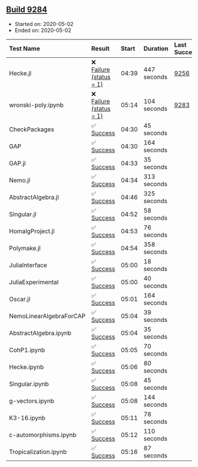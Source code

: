 ## [Build 9284](https://oscarci.mathematik.uni-kl.de/job/oscar/9284/)

* Started on: 2020-05-02
* Ended on: 2020-05-02

| Test Name    | Result | Start | Duration | Last Success | First Failure |
|:-------------|:-------|:------|:---------|:-------------|:--------------|
| Hecke.jl | ❌ [Failure (status = 1)](https://oscarci.mathematik.uni-kl.de/job/oscar/9284/artifact/logs/build-9284/Hecke.jl.log) | 04:39 | 447 seconds | [9256](https://oscarci.mathematik.uni-kl.de/job/oscar/9256/) | [9257](https://oscarci.mathematik.uni-kl.de/job/oscar/9257/) |
| wronski-poly.ipynb | ❌ [Failure (status = 1)](https://oscarci.mathematik.uni-kl.de/job/oscar/9284/artifact/logs/build-9284/wronski-poly.ipynb.log) | 05:14 | 104 seconds | [9283](https://oscarci.mathematik.uni-kl.de/job/oscar/9283/) | [9284](https://oscarci.mathematik.uni-kl.de/job/oscar/9284/) |
| CheckPackages | ✅ [Success](https://oscarci.mathematik.uni-kl.de/job/oscar/9284/artifact/logs/build-9284/CheckPackages.log) | 04:30 | 45 seconds |  |  |
| GAP | ✅ [Success](https://oscarci.mathematik.uni-kl.de/job/oscar/9284/artifact/logs/build-9284/GAP.log) | 04:30 | 164 seconds |  |  |
| GAP.jl | ✅ [Success](https://oscarci.mathematik.uni-kl.de/job/oscar/9284/artifact/logs/build-9284/GAP.jl.log) | 04:33 | 35 seconds |  |  |
| Nemo.jl | ✅ [Success](https://oscarci.mathematik.uni-kl.de/job/oscar/9284/artifact/logs/build-9284/Nemo.jl.log) | 04:34 | 313 seconds |  |  |
| AbstractAlgebra.jl | ✅ [Success](https://oscarci.mathematik.uni-kl.de/job/oscar/9284/artifact/logs/build-9284/AbstractAlgebra.jl.log) | 04:46 | 325 seconds |  |  |
| Singular.jl | ✅ [Success](https://oscarci.mathematik.uni-kl.de/job/oscar/9284/artifact/logs/build-9284/Singular.jl.log) | 04:52 | 58 seconds |  |  |
| HomalgProject.jl | ✅ [Success](https://oscarci.mathematik.uni-kl.de/job/oscar/9284/artifact/logs/build-9284/HomalgProject.jl.log) | 04:53 | 76 seconds |  |  |
| Polymake.jl | ✅ [Success](https://oscarci.mathematik.uni-kl.de/job/oscar/9284/artifact/logs/build-9284/Polymake.jl.log) | 04:54 | 358 seconds |  |  |
| JuliaInterface | ✅ [Success](https://oscarci.mathematik.uni-kl.de/job/oscar/9284/artifact/logs/build-9284/JuliaInterface.log) | 05:00 | 18 seconds |  |  |
| JuliaExperimental | ✅ [Success](https://oscarci.mathematik.uni-kl.de/job/oscar/9284/artifact/logs/build-9284/JuliaExperimental.log) | 05:00 | 40 seconds |  |  |
| Oscar.jl | ✅ [Success](https://oscarci.mathematik.uni-kl.de/job/oscar/9284/artifact/logs/build-9284/Oscar.jl.log) | 05:01 | 164 seconds |  |  |
| NemoLinearAlgebraForCAP | ✅ [Success](https://oscarci.mathematik.uni-kl.de/job/oscar/9284/artifact/logs/build-9284/NemoLinearAlgebraForCAP.log) | 05:04 | 39 seconds |  |  |
| AbstractAlgebra.ipynb | ✅ [Success](https://oscarci.mathematik.uni-kl.de/job/oscar/9284/artifact/logs/build-9284/AbstractAlgebra.ipynb.log) | 05:04 | 35 seconds |  |  |
| CohP1.ipynb | ✅ [Success](https://oscarci.mathematik.uni-kl.de/job/oscar/9284/artifact/logs/build-9284/CohP1.ipynb.log) | 05:05 | 70 seconds |  |  |
| Hecke.ipynb | ✅ [Success](https://oscarci.mathematik.uni-kl.de/job/oscar/9284/artifact/logs/build-9284/Hecke.ipynb.log) | 05:06 | 80 seconds |  |  |
| Singular.ipynb | ✅ [Success](https://oscarci.mathematik.uni-kl.de/job/oscar/9284/artifact/logs/build-9284/Singular.ipynb.log) | 05:08 | 45 seconds |  |  |
| g-vectors.ipynb | ✅ [Success](https://oscarci.mathematik.uni-kl.de/job/oscar/9284/artifact/logs/build-9284/g-vectors.ipynb.log) | 05:08 | 144 seconds |  |  |
| K3-16.ipynb | ✅ [Success](https://oscarci.mathematik.uni-kl.de/job/oscar/9284/artifact/logs/build-9284/K3-16.ipynb.log) | 05:11 | 78 seconds |  |  |
| c-automorphisms.ipynb | ✅ [Success](https://oscarci.mathematik.uni-kl.de/job/oscar/9284/artifact/logs/build-9284/c-automorphisms.ipynb.log) | 05:12 | 110 seconds |  |  |
| Tropicalization.ipynb | ✅ [Success](https://oscarci.mathematik.uni-kl.de/job/oscar/9284/artifact/logs/build-9284/Tropicalization.ipynb.log) | 05:16 | 87 seconds |  |  |
